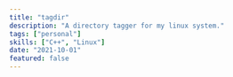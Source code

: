 ```yaml
---
title: "tagdir"
description: "A directory tagger for my linux system."
tags: ["personal"]
skills: ["C++", "Linux"]
date: "2021-10-01"
featured: false
---
```

